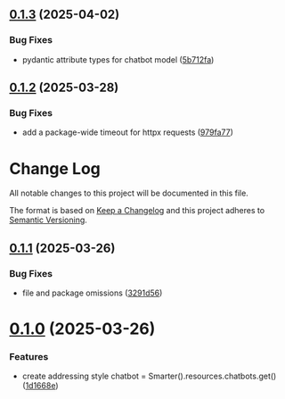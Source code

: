 ## [0.1.3](https://github.com/smarter-sh/smarter-python/compare/v0.1.2...v0.1.3) (2025-04-02)


### Bug Fixes

* pydantic attribute types for chatbot model ([5b712fa](https://github.com/smarter-sh/smarter-python/commit/5b712fa4bb1d94fad49997d840489544eadd95d0))

## [0.1.2](https://github.com/smarter-sh/smarter-python/compare/v0.1.1...v0.1.2) (2025-03-28)


### Bug Fixes

* add a package-wide timeout for httpx requests ([979fa77](https://github.com/smarter-sh/smarter-python/commit/979fa77b38fa718f926014e9679666a068eb386c))

# Change Log

All notable changes to this project will be documented in this file.

The format is based on [Keep a Changelog](http://keepachangelog.com/) and this project adheres to [Semantic Versioning](http://semver.org/).

## [0.1.1](https://github.com/smarter-sh/smarter-python/compare/v0.1.0...v0.1.1) (2025-03-26)

### Bug Fixes

- file and package omissions ([3291d56](https://github.com/smarter-sh/smarter-python/commit/3291d56897a27c39a8d860bfbf3363f7aa6fe1e0))

# [0.1.0](https://github.com/smarter-sh/smarter-python/compare/v0.0.1...v0.1.0) (2025-03-26)

### Features

- create addressing style chatbot = Smarter().resources.chatbots.get() ([1d1668e](https://github.com/smarter-sh/smarter-python/commit/1d1668ef2183e3c53ef57d9739ca1d5eca52456f))
